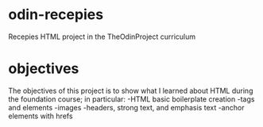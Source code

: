 # odin-recepies
Recepies HTML project in the TheOdinProject curriculum

# objectives
The objectives of this project is to show what I learned about HTML during the foundation course; in particular:
-HTML basic boilerplate creation
-tags and elements
-images
-headers, strong text, and emphasis text
-anchor elements with hrefs
